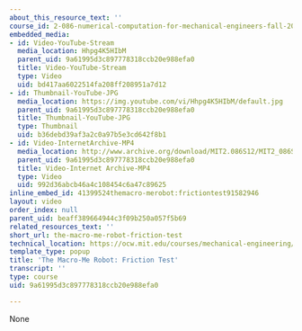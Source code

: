 ```yaml
---
about_this_resource_text: ''
course_id: 2-086-numerical-computation-for-mechanical-engineers-fall-2014
embedded_media:
- id: Video-YouTube-Stream
  media_location: Hhpg4K5HIbM
  parent_uid: 9a61995d3c897778318ccb20e988efa0
  title: Video-YouTube-Stream
  type: Video
  uid: bd417aa6022514fa208ff208951a7d12
- id: Thumbnail-YouTube-JPG
  media_location: https://img.youtube.com/vi/Hhpg4K5HIbM/default.jpg
  parent_uid: 9a61995d3c897778318ccb20e988efa0
  title: Thumbnail-YouTube-JPG
  type: Thumbnail
  uid: b36debd39af3a2c0a97b5e3cd642f8b1
- id: Video-InternetArchive-MP4
  media_location: http://www.archive.org/download/MIT2.086S12/MIT2_086S12_unit3_friction_300k.mp4
  parent_uid: 9a61995d3c897778318ccb20e988efa0
  title: Video-Internet Archive-MP4
  type: Video
  uid: 992d36abcb46a4c108454c6a47c89625
inline_embed_id: 41399524themacro-merobot:frictiontest91582946
layout: video
order_index: null
parent_uid: beaff389664944c3f09b250a057f5b69
related_resources_text: ''
short_url: the-macro-me-robot-friction-test
technical_location: https://ocw.mit.edu/courses/mechanical-engineering/2-086-numerical-computation-for-mechanical-engineers-fall-2014/readings/the-macro-me-robot-friction-test
template_type: popup
title: 'The Macro-Me Robot: Friction Test'
transcript: ''
type: course
uid: 9a61995d3c897778318ccb20e988efa0

---
```

None